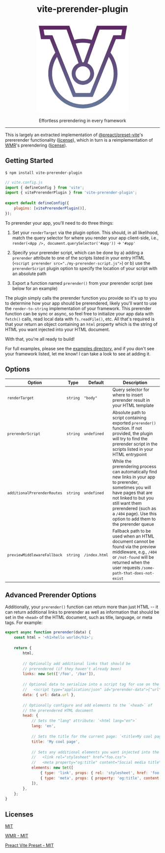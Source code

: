 <h1 align="center">vite-prerender-plugin</h1>

<p align="center">
  <picture width="100">
    <img src="./media/logo.png">
  </picture>
</p>

<p align="center">Effortless prerendering in every framework</p>

---

This is largely an extracted implementation of [@preact/preset-vite](https://github.com/preactjs/preset-vite)'s prererender functionality ([license](https://github.com/preactjs/preset-vite/blob/main/LICENSE)), which in turn is a reimplementation of [WMR](https://github.com/preactjs/wmr)'s prerendering ([license](https://github.com/preactjs/wmr/blob/main/LICENSE)).

## Getting Started

```bash
$ npm install vite-prerender-plugin
```

```js
// vite.config.js
import { defineConfig } from 'vite';
import { vitePrerenderPlugin } from 'vite-prerender-plugin';

export default defineConfig({
    plugins: [vitePrerenderPlugin()],
});
```

To prerender your app, you'll need to do three things:

1. Set your `renderTarget` via the plugin option. This should, in all likelihood, match the query selector for where you render your app client-side, i.e., `render(<App />, document.querySelector('#app'))` -> `'#app'`

2. Specify your prerender script, which can be done by a) adding a `prerender` attribute to one of the scripts listed in your entry HTML (`<script prerender src="./my-prerender-script.js">`) or b) use the `prerenderScript` plugin option to specify the location of your script with an absolute path

3. Export a function named `prerender()` from your prerender script (see below for an example)

The plugin simply calls the prerender function you provide so it's up to you to determine how your app should be prerendered, likely you'll want to use the `render-to-string` implementation of your framework. This prerender function can be sync or async, so feel free to initialize your app data with `fetch()` calls, read local data with `fs.readFile()`, etc. All that's required is that your return an object containing an `html` property which is the string of HTML you want injected into your HTML document.

With that, you're all ready to build!

For full examples, please see the [examples directory](./examples), and if you don't see your framework listed, let me know! I can take a look to see at adding it.

## Options

| Option                      | Type     | Default     | Description                                                                                                                                                                                                                                                    |
| --------------------------- | -------- | ----------- | -------------------------------------------------------------------------------------------------------------------------------------------------------------------------------------------------------------------------------------------------------------- |
| `renderTarget`              | `string` | `"body"`    | Query selector for where to insert prerender result in your HTML template                                                                                                                                                                                      |
| `prerenderScript`           | `string` | `undefined` | Absolute path to script containing exported `prerender()` function. If not provided, the plugin will try to find the prerender script in the scripts listed in your HTML entrypoint                                                                            |
| `additionalPrerenderRoutes` | `string` | `undefined` | While the prerendering process can automatically find new links in your app to prerender, sometimes you will have pages that are not linked to but you still want them prerendered (such as a `/404` page). Use this option to add them to the prerender queue |
| `previewMiddlewareFallback` | `string` | `/index.html` | Fallback path to be used when an HTML document cannot be found via the preview middleware, e.g., `/404` or `/not-found` will be returned when the user requests `/some-path-that-does-not-exist` |

## Advanced Prerender Options

Additionally, your `prerender()` function can return more than just HTML -- it can return additional links to prerender as well as information that should be set in the `<head>` of the HTML document, such as title, language, or meta tags. For example:

```js
export async function prerender(data) {
    const html = '<h1>hello world</h1>';

    return {
        html,

        // Optionally add additional links that should be
        // prerendered (if they haven't already been)
        links: new Set(['/foo', '/bar']),

        // Optional data to serialize into a script tag for use on the client:
        //   <script type="application/json" id="prerender-data">{"url":"/"}</script>
        data: { url: data.url },

        // Optionally configure and add elements to the `<head>` of
        // the prerendered HTML document
        head: {
            // Sets the "lang" attribute: `<html lang="en">`
            lang: 'en',

            // Sets the title for the current page: `<title>My cool page</title>`
            title: 'My cool page',

            // Sets any additional elements you want injected into the `<head>`:
            //   <link rel="stylesheet" href="foo.css">
            //   <meta property="og:title" content="Social media title">
            elements: new Set([
                { type: 'link', props: { rel: 'stylesheet', href: 'foo.css' } },
                { type: 'meta', props: { property: 'og:title', content: 'Social media title' } },
            ]),
        },
    };
}
```

## Licenses

[MIT](https://github.com/rschristian/vite-prerender-plugin/blob/master/LICENSE)

[WMR - MIT](https://github.com/preactjs/wmr/blob/main/LICENSE)

[Preact Vite Preset - MIT](https://github.com/preactjs/preset-vite/blob/main/LICENSE)
